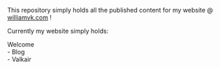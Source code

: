 This repository simply holds all the published content for my website @ [williamvk.com](https://www.williamvk.com) !

Currently my website simply holds:

Welcome  
	- Blog  
	- Valkair  